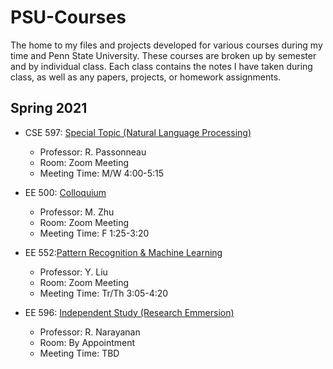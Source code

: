 # PSU-Courses
The home to my files and projects developed for various courses during my time and Penn State University. These courses are broken up by semester and by individual class. Each class contains the notes I have taken during class, as well as any papers, projects, or homework assignments.

## Spring 2021
* CSE 597: [Special Topic (Natural Language Processing)](https://../Spring-2021/CSE-597/README.md)
  * Professor: R. Passonneau
  * Room: Zoom Meeting
  * Meeting Time: M/W 4:00-5:15 
  
* EE 500: [Colloquium](https://../Spring-2021/EE-550/README.md)
  * Professor: M. Zhu
  * Room: Zoom Meeting
  * Meeting Time: F 1:25-3:20
  
* EE 552:[Pattern Recognition & Machine Learning](https://../Spring-2021/EE-552/README.md)
  * Professor: Y. Liu
  * Room: Zoom Meeting
  * Meeting Time: Tr/Th 3:05-4:20
  
* EE 596: [Independent Study (Research Emmersion)](https://../Spring-2021/EE-596/README.md)
  * Professor: R. Narayanan
  * Room: By Appointment
  * Meeting Time: TBD